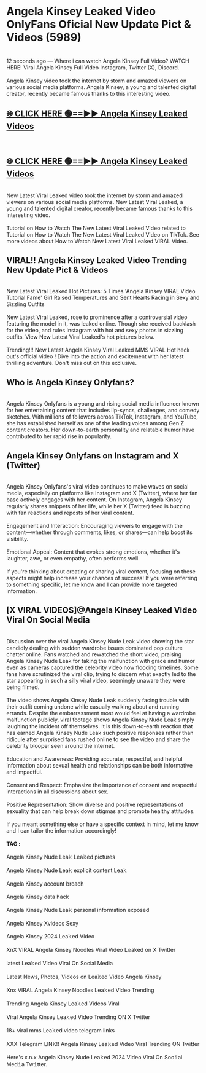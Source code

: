 # Angela Kinsey Leaked Video OnlyFans Oficial New Update Pict & Videos (5989)
<br>
12 seconds ago — Where i can watch Angela Kinsey Full Video? WATCH HERE! Viral Angela Kinsey Full Video Instagram, Twitter (X), Discord.
<br><br>
Angela Kinsey video took the internet by storm and amazed viewers on various social media platforms. Angela Kinsey, a young and talented digital creator, recently became famous thanks to this interesting video.
<br>
<h2><a href="https://play.trustnlinepharmacy.us?title=Angela_Kinsey">🌐 CLICK HERE 🟢==►► Angela Kinsey Leaked Videos</a></h2>
<br>
<h2><a href="https://play.trustnlinepharmacy.us?title=Angela_Kinsey">🌐 CLICK HERE 🟢==►► Angela Kinsey Leaked Videos</a></h2>
<br>
New Latest Viral Leaked video took the internet by storm and amazed viewers on various social media platforms. New Latest Viral Leaked, a young and talented digital creator, recently became famous thanks to this interesting video.
<br><br>
Tutorial on How to Watch The New Latest Viral Leaked Video related to Tutorial on How to Watch The New Latest Viral Leaked Video on TikTok. See more videos about How to Watch New Latest Viral Leaked VIRAL Video.
<br>
<h2>VIRAL!! Angela Kinsey Leaked Video Trending New Update Pict & Videos</h2>
<br>
New Latest Viral Leaked Hot Pictures: 5 Times 'Angela Kinsey VIRAL Video Tutorial Fame' Girl Raised Temperatures and Sent Hearts Racing in Sexy and Sizzling Outfits
<br><br>
New Latest Viral Leaked, rose to prominence after a controversial video featuring the model in it, was leaked online. Though she received backlash for the video, and rules Instagram with hot and sexy photos in sizzling outfits. View New Latest Viral Leaked's hot pictures below.
<br><br>
Trending!!! New Latest Angela Kinsey Viral Leaked MMS VIRAL Hot heck out's official video ! Dive into the action and excitement with her latest thrilling adventure. Don't miss out on this exclusive.
<br>
<h2>Who is Angela Kinsey Onlyfans?</h2>
<br>
Angela Kinsey Onlyfans is a young and rising social media influencer known for her entertaining content that includes lip-syncs, challenges, and comedy sketches. With millions of followers across TikTok, Instagram, and YouTube, she has established herself as one of the leading voices among Gen Z content creators. Her down-to-earth personality and relatable humor have contributed to her rapid rise in popularity.
<br>
<h2>Angela Kinsey Onlyfans on Instagram and X (Twitter)</h2>
<br>
Angela Kinsey Onlyfans's viral video continues to make waves on social media, especially on platforms like Instagram and X (Twitter), where her fan base actively engages with her content. On Instagram, Angela Kinsey regularly shares snippets of her life, while her X (Twitter) feed is buzzing with fan reactions and reposts of her viral content.
<br><br>
Engagement and Interaction: Encouraging viewers to engage with the content—whether through comments, likes, or shares—can help boost its visibility.
<br><br>
Emotional Appeal: Content that evokes strong emotions, whether it's laughter, awe, or even empathy, often performs well.
<br><br>
If you're thinking about creating or sharing viral content, focusing on these aspects might help increase your chances of success! If you were referring to something specific, let me know and I can provide more targeted information.
<br>
<h2>[X VIRAL VIDEOS]@Angela Kinsey Leaked Video Viral On Social Media</h2>
<br>
Discussion over the viral Angela Kinsey Nude Leak video showing the star candidly dealing with sudden wardrobe issues dominated pop culture chatter online. Fans watched and rewatched the short video, praising Angela Kinsey Nude Leak for taking the malfunction with grace and humor even as cameras captured the celebrity video now flooding timelines. Some fans have scrutinized the viral clip, trying to discern what exactly led to the star appearing in such a silly viral video, seemingly unaware they were being filmed.
<br><br>
The video shows Angela Kinsey Nude Leak suddenly facing trouble with their outfit coming undone while casually walking about and running errands. Despite the embarrassment most would feel at having a wardrobe malfunction publicly, viral footage shows Angela Kinsey Nude Leak simply laughing the incident off themselves. It is this down-to-earth reaction that has earned Angela Kinsey Nude Leak such positive responses rather than ridicule after surprised fans rushed online to see the video and share the celebrity blooper seen around the internet.
<br><br>
Education and Awareness: Providing accurate, respectful, and helpful information about sexual health and relationships can be both informative and impactful.
<br><br>
Consent and Respect: Emphasize the importance of consent and respectful interactions in all discussions about sex.
<br><br>
Positive Representation: Show diverse and positive representations of sexuality that can help break down stigmas and promote healthy attitudes.
<br><br>
If you meant something else or have a specific context in mind, let me know and I can tailor the information accordingly!
<br><br>
<strong>TAG :</strong>
<br><br>
Angela Kinsey Nude Lea𝚔 Lea𝚔ed pictures
<br><br>
Angela Kinsey Nude Lea𝚔 explicit content Lea𝚔
<br><br>
Angela Kinsey account breach
<br><br>
Angela Kinsey data hack
<br><br>
Angela Kinsey Nude Lea𝚔 personal information exposed
<br><br>
Angela Kinsey Xvideos Sexy
<br><br>
Angela Kinsey 2024 Lea𝚔ed Video
<br><br>
XnX VIRAL Angela Kinsey Noodles Viral Video L𝚎aked on X Twitter
<br><br>
latest Lea𝚔ed Video Viral On Social Media
<br><br>
Latest News, Photos, Videos on Lea𝚔ed Video Angela Kinsey
<br><br>
Xnx VIRAL Angela Kinsey Noodles Lea𝚔ed Video Trending
<br><br>
Trending Angela Kinsey Lea𝚔ed Videos Viral
<br><br>
Viral Angela Kinsey Lea𝚔ed Video Trending ON X Twitter
<br><br>
18+ viral mms Lea𝚔ed video telegram links
<br><br>
XXX Telegram LINK!! Angela Kinsey Lea𝚔ed Video Viral Trending ON Twitter
<br><br>
Here's x.n.x Angela Kinsey Nude Lea𝚔ed 2024 Video Viral On Soc𝚒al Med𝚒a Tw𝚒tter.